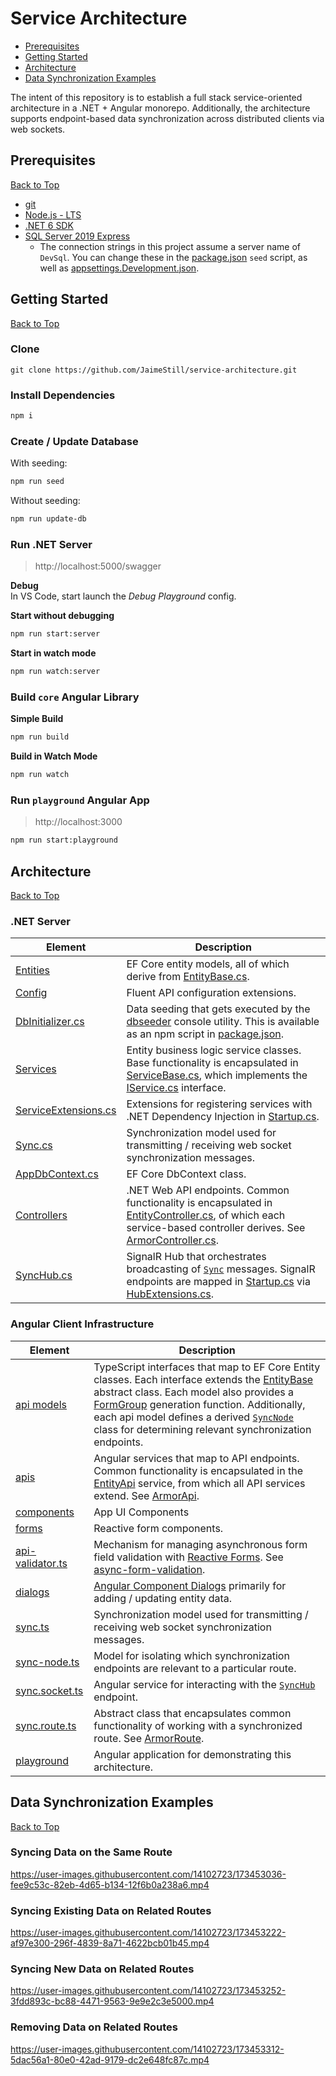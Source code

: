 # Service Architecture

* [Prerequisites](#prerequisites)
* [Getting Started](#getting-started)
* [Architecture](#architecture)
* [Data Synchronization Examples](#data-synchronization-examples)

The intent of this repository is to establish a full stack service-oriented architecture in a .NET + Angular monorepo. Additionally, the architecture supports endpoint-based data synchronization across distributed clients via web sockets.

## Prerequisites
[Back to Top](#service-architecture)  

* [git](https://git-scm.com)
* [Node.js - LTS](https://nodejs.org)
* [.NET 6 SDK](https://dotnet.microsoft.com/en-us/download)
* [SQL Server 2019 Express](https://www.microsoft.com/en-us/download/details.aspx?id=101064)
  * The connection strings in this project assume a server name of `DevSql`. You can change these in the [package.json](./package.json) `seed` script, as well as [appsettings.Development.json](./server/Playground.Web/appsettings.Development.json).

## Getting Started
[Back to Top](#service-architecture)  

### Clone

```
git clone https://github.com/JaimeStill/service-architecture.git
```

### Install Dependencies

```bash
npm i
```

### Create / Update Database

With seeding:

```bash
npm run seed
```

Without seeding:

```bash
npm run update-db
```

### Run .NET Server

> http://localhost:5000/swagger

**Debug**  
In VS Code, start launch the *Debug Playground* config.

**Start without debugging**

```bash
npm run start:server
```

**Start in watch mode**

```bash
npm run watch:server
```

### Build `core` Angular Library

**Simple Build**

```bash
npm run build
```

**Build in Watch Mode**

```bash
npm run watch
```

### Run `playground` Angular App

> http://localhost:3000

```bash
npm run start:playground
```

## Architecture
[Back to Top](#service-architecture)  

### .NET Server

Element | Description
--------|------------
[Entities](./server/Playground.Data/Entities) | EF Core entity models, all of which derive from [EntityBase.cs](./server/Playground.Data/Entities/EntityBase.cs).
[Config](./server/Playground.Data/Entities/Config) | Fluent API configuration extensions.
[DbInitializer.cs](./server/Playground.Data/Extensions/DbInitializer.cs) | Data seeding that gets executed by the [dbseeder](./server/dbseeder) console utility. This is available as an npm script in [package.json](./package.json).
[Services](./server/Playground.Data/Services/) | Entity business logic service classes. Base functionality is encapsulated in [ServiceBase.cs](./server/Playground.Data/Services/ServiceBase.cs), which implements the [IService.cs](./server/Playground.Data/Services/IService.cs) interface.
[ServiceExtensions.cs](./server/Playground.Data/Services/ServiceExtensions.cs) | Extensions for registering services with .NET Dependency Injection in [Startup.cs](./server/Playground.Web/Startup.cs#L84).
[Sync.cs](./server/Playground.Data/Models/Sync/Sync.cs) | Synchronization model used for transmitting / receiving web socket synchronization messages.
[AppDbContext.cs](./server/Playground.Data/AppDbContext.cs) | EF Core DbContext class.
[Controllers](./server/Playground.Web/Controllers) | .NET Web API endpoints. Common functionality is encapsulated in [EntityController.cs](./server/Playground.Web/Controllers/EntityController.cs), of which each service-based controller derives. See [ArmorController.cs](./server/Playground.Web/Controllers/ArmorController.cs).
[SyncHub.cs](./server/Playground.Web/Hubs/SyncHub.cs) | SignalR Hub that orchestrates broadcasting of [`Sync`](./server/Playground.Data/Models/Sync/Sync.cs) messages. SignalR endpoints are mapped in [Startup.cs](./server/Playground.Web/Startup.cs#L128) via [HubExtensions.cs](./server/Playground.Web/Hubs/HubExtensions.cs).

### Angular Client Infrastructure

Element | Description
--------|------------
[api models](./client/core/models/api/) | TypeScript interfaces that map to EF Core Entity classes. Each interface extends the [EntityBase](./client/core/models/entity-base.ts) abstract class. Each model also provides a [FormGroup](https://angular.io/api/forms/FormGroup) generation function. Additionally, each api model defines a derived [`SyncNode`](./client/core/models/sync/sync-node.ts) class for determining relevant synchronization endpoints.
[apis](./client/core/apis) | Angular services that map to API endpoints. Common functionality is encapsulated in the [EntityApi](./client/core/apis/entity.api.ts) service, from which all API services extend. See [ArmorApi](./client/core/apis/armor.api.ts).
[components](./client/core/components/) | App UI Components
[forms](./client/core/forms/) | Reactive form components.
[api-validator.ts](./client/core/models/api-validator.ts) | Mechanism for managing asynchronous form field validation with [Reactive Forms](https://angular.io/guide/reactive-forms). See [async-form-validation](https://github.com/JaimeStill/async-form-validation).
[dialogs](./client/core/dialogs/) | [Angular Component Dialogs](https://material.angular.io/components/dialog/overview) primarily for adding / updating entity data.
[sync.ts](./client/core/models/sync/sync.ts) | Synchronization model used for transmitting / receiving web socket synchronization messages.
[sync-node.ts](./client/core/models/sync/sync-node.ts) | Model for isolating which synchronization endpoints are relevant to a particular route.
[sync.socket.ts](./client/core/sockets/sync.socket.ts) | Angular service for interacting with the [`SyncHub`](./server/Playground.Web/Hubs/SyncHub.cs) endpoint.
[sync.route.ts](./client/core/models/routes/sync.route.ts) | Abstract class that encapsulates common functionality of working with a synchronized route. See [ArmorRoute](./client/playground/src/app/routes/home/children/armor.route.ts).
[playground](./client/playground/) | Angular application for demonstrating this architecture.

## Data Synchronization Examples
[Back to Top](#service-architecture)  

### Syncing Data on the Same Route

https://user-images.githubusercontent.com/14102723/173453036-fee9c53c-82eb-4d65-b134-12f6b0a238a6.mp4

### Syncing Existing Data on Related Routes

https://user-images.githubusercontent.com/14102723/173453222-af97e300-296f-4839-8a71-4622bcb01b45.mp4

### Syncing New Data on Related Routes

https://user-images.githubusercontent.com/14102723/173453252-3fdd893c-bc88-4471-9563-9e9e2c3e5000.mp4

### Removing Data on Related Routes

https://user-images.githubusercontent.com/14102723/173453312-5dac56a1-80e0-42ad-9179-dc2e648fc87c.mp4

